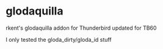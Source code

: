 # glodaquilla
rkent's glodaquilla addon for Thunderbird updated for TB60



I only tested the gloda_dirty/gloda_id stuff

